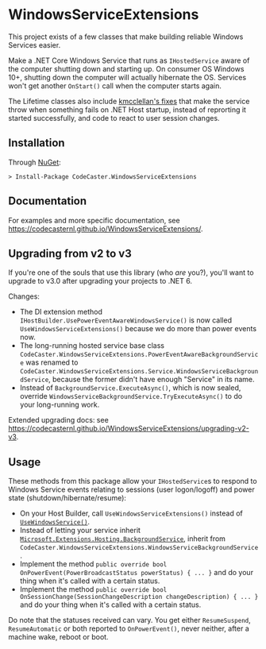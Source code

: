 ﻿# WindowsServiceExtensions
This project exists of a few classes that make building reliable Windows Services easier. 

Make a .NET Core Windows Service that runs as `IHostedService` aware of the computer shutting down and starting up. On consumer OS Windows 10+, shutting down the computer will actually hibernate the OS. Services won't get another `OnStart()` call when the computer starts again.

The Lifetime classes also include [kmcclellan's fixes](https://github.com/dotnet/runtime/issues/50019#issuecomment-678658133) that make the service throw when something fails on .NET Host startup, instead of reprorting it started successfully, and code to react to user session changes.

## Installation
Through [NuGet](https://www.nuget.org/packages/CodeCaster.WindowsServiceExtensions/):

    > Install-Package CodeCaster.WindowsServiceExtensions
    
## Documentation
For examples and more specific documentation, see https://codecasternl.github.io/WindowsServiceExtensions/.

## Upgrading from v2 to v3
If you're one of the souls that use this library (who _are_ you?), you'll want to upgrade to v3.0 after upgrading your projects to .NET 6. 

Changes:

* The DI extension method `IHostBuilder.UsePowerEventAwareWindowsService()` is now called `UseWindowsServiceExtensions()` because we do more than power events now.
* The long-running hosted service base class `CodeCaster.WindowsServiceExtensions.PowerEventAwareBackgroundService` was renamed to `CodeCaster.WindowsServiceExtensions.Service.WindowsServiceBackgroundService`, because the former didn't have enough "Service" in its name.
* Instead of `BackgroundService.ExecuteAsync()`, which is now sealed, override `WindowsServiceBackgroundService.TryExecuteAsync()` to do your long-running work.

Extended upgrading docs: see https://codecasternl.github.io/WindowsServiceExtensions/upgrading-v2-v3.

## Usage
These methods from this package allow your `IHostedService`s to respond to Windows Service events relating to sessions (user logon/logoff) and power state (shutdown/hibernate/resume):

* On your Host Builder, call `UseWindowsServiceExtensions()` instead of [`UseWindowsService()`](https://docs.microsoft.com/en-us/dotnet/api/microsoft.extensions.hosting.windowsservicelifetimehostbuilderextensions.usewindowsservice?view=dotnet-plat-ext-3.1).
* Instead of letting your service inherit [`Microsoft.Extensions.Hosting.BackgroundService`](https://docs.microsoft.com/en-us/dotnet/api/microsoft.extensions.hosting.backgroundservice?view=dotnet-plat-ext-5.0), inherit from `CodeCaster.WindowsServiceExtensions.WindowsServiceBackgroundService`.
* Implement the method `public override bool OnPowerEvent(PowerBroadcastStatus powerStatus) { ... }` and do your thing when it's called with a certain status.
* Implement the method `public override bool OnSessionChange(SessionChangeDescription changeDescription) { ... }` and do your thing when it's called with a certain status.

Do note that the statuses received can vary. You get either `ResumeSuspend`, `ResumeAutomatic` or both reported to `OnPowerEvent()`, never neither, after a machine wake, reboot or boot.
